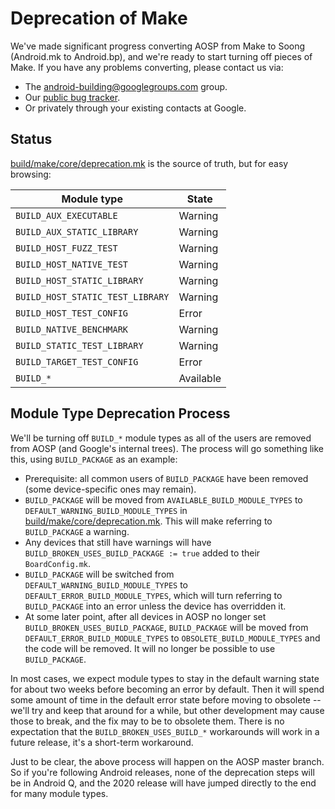 # Deprecation of Make

We've made significant progress converting AOSP from Make to Soong (Android.mk
to Android.bp), and we're ready to start turning off pieces of Make. If you
have any problems converting, please contact us via:

* The [android-building@googlegroups.com] group.
* Our [public bug tracker](https://issuetracker.google.com/issues/new?component=381517).
* Or privately through your existing contacts at Google.

## Status

[build/make/core/deprecation.mk] is the source of truth, but for easy browsing:

| Module type                      | State     |
| -------------------------------- | --------- |
| `BUILD_AUX_EXECUTABLE`           | Warning   |
| `BUILD_AUX_STATIC_LIBRARY`       | Warning   |
| `BUILD_HOST_FUZZ_TEST`           | Warning   |
| `BUILD_HOST_NATIVE_TEST`         | Warning   |
| `BUILD_HOST_STATIC_LIBRARY`      | Warning   |
| `BUILD_HOST_STATIC_TEST_LIBRARY` | Warning   |
| `BUILD_HOST_TEST_CONFIG`         | Error     |
| `BUILD_NATIVE_BENCHMARK`         | Warning   |
| `BUILD_STATIC_TEST_LIBRARY`      | Warning   |
| `BUILD_TARGET_TEST_CONFIG`       | Error     |
| `BUILD_*`                        | Available |

## Module Type Deprecation Process

We'll be turning off `BUILD_*` module types as all of the users are removed
from AOSP (and Google's internal trees). The process will go something like
this, using `BUILD_PACKAGE` as an example:

* Prerequisite: all common users of `BUILD_PACKAGE` have been removed (some
  device-specific ones may remain).
* `BUILD_PACKAGE` will be moved from `AVAILABLE_BUILD_MODULE_TYPES` to
  `DEFAULT_WARNING_BUILD_MODULE_TYPES` in [build/make/core/deprecation.mk]. This
  will make referring to `BUILD_PACKAGE` a warning.
* Any devices that still have warnings will have
  `BUILD_BROKEN_USES_BUILD_PACKAGE := true` added to their `BoardConfig.mk`.
* `BUILD_PACKAGE` will be switched from `DEFAULT_WARNING_BUILD_MODULE_TYPES` to
  `DEFAULT_ERROR_BUILD_MODULE_TYPES`, which will turn referring to
  `BUILD_PACKAGE` into an error unless the device has overridden it.
* At some later point, after all devices in AOSP no longer set
  `BUILD_BROKEN_USES_BUILD_PACKAGE`, `BUILD_PACKAGE` will be moved from
  `DEFAULT_ERROR_BUILD_MODULE_TYPES` to `OBSOLETE_BUILD_MODULE_TYPES` and the
  code will be removed. It will no longer be possible to use `BUILD_PACKAGE`.

In most cases, we expect module types to stay in the default warning state for
about two weeks before becoming an error by default. Then it will spend some
amount of time in the default error state before moving to obsolete -- we'll
try and keep that around for a while, but other development may cause those to
break, and the fix may to be to obsolete them. There is no expectation that the
`BUILD_BROKEN_USES_BUILD_*` workarounds will work in a future release, it's a
short-term workaround.

Just to be clear, the above process will happen on the AOSP master branch. So
if you're following Android releases, none of the deprecation steps will be in
Android Q, and the 2020 release will have jumped directly to the end for many
module types.

[android-building@googlegroups.com]: https://groups.google.com/forum/#!forum/android-building
[build/make/core/deprecation.mk]: /core/deprecation.mk

